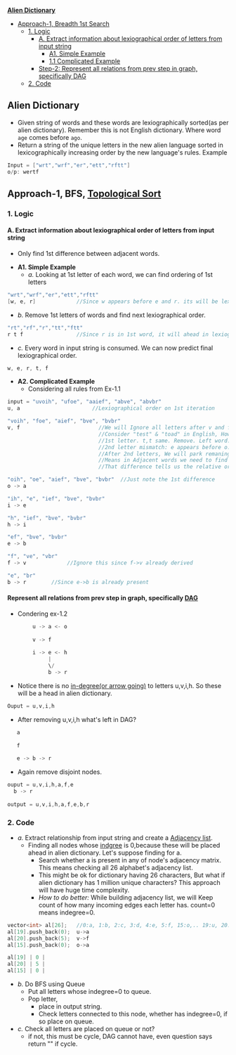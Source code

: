 **[Alien Dictionary](https://leetcode.com/problems/alien-dictionary/)**
- [Approach-1, Breadth 1st Search](#a1)
  - [1. Logic](#logic)
    - [A. Extract information about lexiographical order of letters from input string](#s1)
      - [A1. Simple Example](#ex1)
      - [1.1 Complicated Example](#ex2)
    - [Step-2: Represent all relations from prev step in graph, specifically DAG](#step2)
  - [2. Code](#code)

## Alien Dictionary
- Given string of words and these words are lexiographically sorted(as per alien dictionary). Remember this is not English dictionary. Where word `age` comes before `ago`.
- Return a string of the unique letters in the new alien language sorted in lexicographically increasing order by the new language's rules. Example
```c
Input = ["wrt","wrf","er","ett","rftt"]
o/p: wertf
```

<a name=a1></a>
## Approach-1, BFS, [Topological Sort](/DS_Questions/Data_Structures/Graphs)

<a name=logic></a>
### 1. Logic

<a name=s1></a>
#### A. Extract information about lexiographical order of letters from input string
- Only find 1st difference between adjacent words.

<a name=ex1></a>
- **A1. Simple Example**
  - _a._ Looking at 1st letter of each word, we can find ordering of 1st letters
```c
"wrt","wrf","er","ett","rftt"
[w, e, r]             //Since w appears before e and r. its will be lexiographically ahead in alien dictionary
```
- _b._ Remove 1st letters of words and find next lexiographical order.
```c
"rt","rf","r","tt","ftt"
r t f                 //Since r is in 1st word, it will ahead in lexiographical order from other words
```
- _c._ Every word in input string is consumed. We can now predict final lexiographical order.
```c
w, e, r, t, f
```

<a name=ex2></a>
- **A2. Complicated Example**
  - Considering all rules from Ex-1.1
```c
input = "uvoih", "ufoe", "aaief", "abve", "abvbr"
u, a                       //Lexiographical order on 1st iteration

"voih", "foe", "aief", "bve", "bvbr"
v, f                         //We will Ignore all letters after v and f in 1st and 2nd word.
                             //Consider "test" & "toad" in English, How to find lexiographical order?
                             //1st letter. t,t same. Remove. Left word: "est", "oad".
                             //2nd letter mismatch: e appears before o. Lexiographical order till now: t,e,o
                             //After 2nd letters, We will park remaning letters to decide order later.
                             //Means in Adjacent words we need to find first difference between them.
                             //That difference tells us the relative order between two letters.

"oih", "oe", "aief", "bve", "bvbr"  //Just note the 1st difference
o -> a

"ih", "e", "ief", "bve", "bvbr"
i -> e

"h", "ief", "bve", "bvbr"
h -> i

"ef", "bve", "bvbr"
e -> b

"f", "ve", "vbr"
f -> v             //Ignore this since f->v already derived

"e", "br"
b -> r        //Since e->b is already present
```

<a name=step2></a>
#### Represent all relations from prev step in graph, specifically [DAG](/DS_Questions/Data_Structures/Graphs)
- Condering ex-1.2
```c
        u -> a <- o
        
        v -> f
        
        i -> e <- h
             |
             \/
             b -> r
```
- Notice there is no [in-degree(or arrow going)](/DS_Questions/Data_Structures/Graphs) to letters u,v,i,h. So these will be a head in alien dictionary.
```c
Ouput = u,v,i,h
```
- After removing u,v,i,h what's left in DAG?
```c
   a
   
   f
   
   e -> b -> r
```
- Again remove disjoint nodes.
```c
ouput = u,v,i,h,a,f,e
  b -> r
  
output = u,v,i,h,a,f,e,b,r
```

<a name=code></a>
### 2. Code
- _a._ Extract relationship from input string and create a [Adjacency list](/DS_Questions/Data_Structures/Graphs).
  - Finding all nodes whose [indgree](/DS_Questions/Data_Structures/Graphs) is 0,because these will be placed ahead in alien dictionary. Let's suppose finding for a.
    - Search whether a is present in any of node's adjacency matrix. This means checking all 26 alphabet's adjacency list.
    - This might be ok for dictionary having 26 characters, But what if alien dictionary has 1 million unique characters? This approach will have huge time complexity.
    - _How to do better:_ While building adjacency list, we will Keep count of how many incoming edges each letter has. count=0 means indegree=0.
```c
vector<int> al[26];   //0:a, 1:b, 2:c, 3:d, 4:e, 5:f, 15:o,.. 19:u, 20:v
al[19].push_back(0);  u->a
al[20].push_back(5);  v->f
al[15].push_back(0);  o->a

al[19] | 0 |
al[20] | 5 |
al[15] | 0 |

```
- _b._ Do BFS using Queue
  - Put all letters whose indegree=0 to queue.
  - Pop letter, 
    - place in output string.
    - Check letters connected to this node, whether has indegree=0, if so place on queue.
- _c._ Check all letters are placed on queue or not?
  - if not, this must be cycle, DAG cannot have, even question says return "" if cycle.

